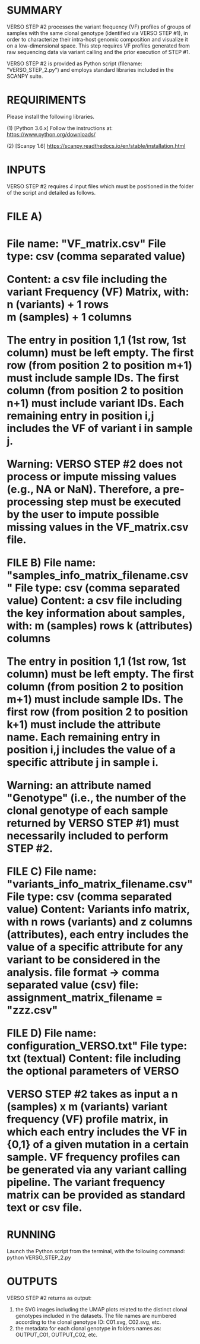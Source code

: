 # SUMMARY
VERSO STEP #2 processes the variant frequency (VF) profiles of groups of samples with the same clonal genotype (identified via VERSO STEP #1), in order to characterize their intra-host genomic composition and visualize it on a low-dimensional space. 
This step requires VF profiles generated from raw sequencing data via variant calling and the prior execution of STEP $\#1$.

VERSO STEP #2 is provided as Python script (filename: "VERSO_STEP_2.py") and employs standard libraries included in the SCANPY suite. 

# REQUIRIMENTS
Please install the following libraries.

(1) [Python 3.6.x] Follow the instructions at: https://www.python.org/downloads/

(2) [Scanpy 1.6] https://scanpy.readthedocs.io/en/stable/installation.html


# INPUTS
  
VERSO STEP #2 requires *4* input files which must be positioned in the folder of the script and detailed as follows.

<H1> FILE A) <H1>
File name: "VF_matrix.csv"
File type: csv (comma separated value)

Content: a csv file including the variant Frequency (VF) Matrix, with:
	n (variants) + 1 rows  
	m (samples) + 1 columns 

The entry in position 1,1 (1st row, 1st column) must be left empty. 
The first row (from position 2 to position m+1) must include sample IDs.
The first column (from position 2 to position n+1) must include variant IDs.
Each remaining entry in position i,j includes the VF of variant i in sample j. 

Warning: VERSO STEP #2 does not process or impute missing values (e.g., NA or NaN).
Therefore, a pre-processing step must be executed by the user to impute possible missing values in the VF_matrix.csv file.


**FILE B)**
File name: "samples_info_matrix_filename.csv"
File type: csv (comma separated value)
Content: a csv file including the key information about samples, with: 
	m (samples) rows 
	k (attributes) columns

The entry in position 1,1 (1st row, 1st column) must be left empty. 
The first column (from position 2 to position m+1) must include sample IDs.
The first row (from position 2 to position k+1) must include the attribute name.
Each remaining entry in position i,j includes the value of a specific attribute j in sample i.  

Warning: an attribute named "Genotype" (i.e., the number of the clonal genotype of each sample returned by VERSO STEP #1) must necessarily included to perform STEP #2.

**FILE C)**
File name: "variants_info_matrix_filename.csv"
File type: csv (comma separated value)
Content: Variants info matrix, with n rows (variants) and z columns (attributes), each entry includes the value of a 
    specific attribute for any variant to be considered in the analysis. 
    file format -> comma separated value (csv) file: assignment_matrix_filename = "zzz.csv"

**FILE D)**
File name: configuration_VERSO.txt"
File type: txt (textual)
Content: file including the optional parameters of VERSO

VERSO STEP #2 takes as input a n (samples) x m (variants) variant frequency (VF) profile matrix, in which each entry includes the VF in {0,1} of a given mutation in a certain sample. 
VF frequency profiles can be generated via any variant calling pipeline. 
The variant frequency matrix can be provided as standard text or csv file. 

# RUNNING
Launch the Python script from the terminal, with the following command: python VERSO_STEP_2.py

# OUTPUTS
VERSO STEP #2 returns as output:
1) the SVG images including the UMAP plots related to the distinct clonal genotypes included in the datasets. The file names are numbered according to the clonal genotype ID: 
C01.svg, C02.svg, etc. 
2) the metadata for each clonal genotype in folders names as: OUTPUT_C01, OUTPUT_C02, etc. 
